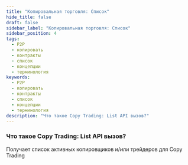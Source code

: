 ```yaml
---
title: "Копировальная торговля: Список"
hide_title: false
draft: false
sidebar_label: "Копировальная торговля: Список"
sidebar_position: 4
tags:
  - P2P
  - копировать
  - контракты
  - список
  - концепции
  - терминология
keywords:
  - P2P
  - копировать
  - контракты
  - список
  - концепции
  - терминология
description: "Что такое Copy Trading: List API вызов?"
---
```


### Что такое Copy Trading: List API вызов?

Получает список активных копировщиков и/или трейдеров для Copy Trading
